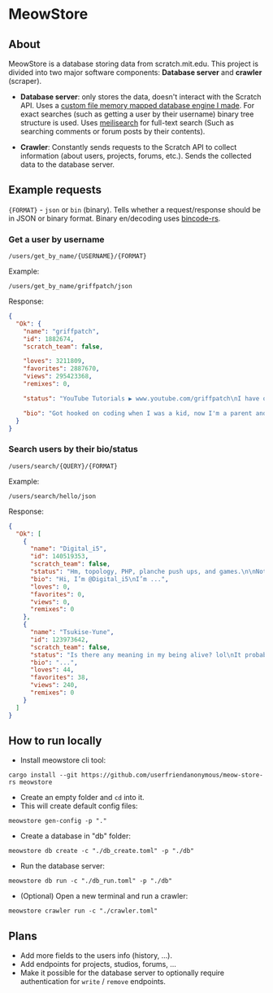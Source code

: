 # MeowStore

## About
MeowStore is a database storing data from scratch.mit.edu. 
This project is divided into two major software components: **Database server** and **crawler** (scraper).
- **Database server**: only stores the data, doesn't interact with the Scratch API. Uses a [custom file memory mapped database engine I made](https://github.com/userfriendanonymous/bindb-rs).
For exact searches (such as getting a user by their username) binary tree structure is used.
Uses [meilisearch](https://www.meilisearch.com/) for full-text search (Such as searching comments or forum posts by their contents).

- **Crawler**: Constantly sends requests to the Scratch API to collect information (about users, projects, forums, etc.). Sends the collected data to the database server.

## Example requests
`{FORMAT}` - `json` or `bin` (binary). Tells whether a request/response should be in JSON or binary format.
Binary en/decoding uses [bincode-rs](https://github.com/bincode-org/bincode).
### Get a user by username
```
/users/get_by_name/{USERNAME}/{FORMAT}
```
Example:
```
/users/get_by_name/griffpatch/json
```
Response:
```json
{
  "Ok": {
    "name": "griffpatch",
    "id": 1882674,
    "scratch_team": false,

    "loves": 3211809,
    "favorites": 2887670,
    "views": 295423368,
    "remixes": 0,

    "status": "YouTube Tutorials ▶️ www.youtube.com/griffpatch\nI have only 2 other accounts:\n@griffpatch_tutor | @Griffpatch-Academy\nNo 4f4 or f4f sorry\nPlease don't spam: Max 1 ad per person a day",

    "bio": "Got hooked on coding when I was a kid, now I'm a parent and nothing's changed! My day job involves java coding. In my spare time I love making games, being creative & drumming in church."
  }
}
```
### Search users by their bio/status
```
/users/search/{QUERY}/{FORMAT}
```
Example:
```
/users/search/hello/json
```
Response:
```json
{
  "Ok": [
    {
      "name": "Digital_i5",
      "id": 140519353,
      "scratch_team": false,
      "status": "Hm, topology, PHP, planche push ups, and games.\n\nNot responding to 85% of comments.\nSorry, but absolutely NO F4F. But if someone tells you ...",
      "bio": "Hi, I’m @Digital_i5\nI’m ...",
      "loves": 0,
      "favorites": 0,
      "views": 0,
      "remixes": 0
    },
    {
      "name": "Tsukise-Yune",
      "id": 123973642,
      "scratch_team": false,
      "status": "Is there any meaning in my being alive? lol\nIt probably doesn't make any sense lol\n\n＊someone to cherish＊\n　...",
      "bio": "...",
      "loves": 44,
      "favorites": 38,
      "views": 240,
      "remixes": 0
    }
  ]
}
```

## How to run locally
- Install meowstore cli tool:
```
cargo install --git https://github.com/userfriendanonymous/meow-store-rs meowstore
```

- Create an empty folder and `cd` into it.
- This will create default config files:
```
meowstore gen-config -p "."
```
- Create a database in "db" folder:
```
meowstore db create -c "./db_create.toml" -p "./db"
```
- Run the database server:
```
meowstore db run -c "./db_run.toml" -p "./db"
```
- (Optional) Open a new terminal and run a crawler:
```
meowstore crawler run -c "./crawler.toml"
```

## Plans
- Add more fields to the users info (history, ...).
- Add endpoints for projects, studios, forums, ...
- Make it possible for the database server to optionally require authentication for `write` / `remove` endpoints.
